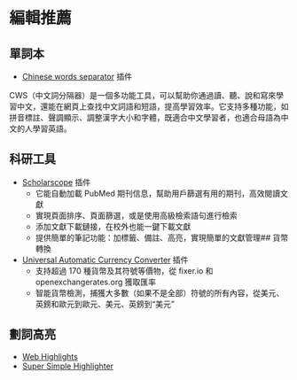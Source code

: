 # 編輯推薦

## 單詞本

- [Chinese words separator](https://chromewebstore.google.com/detail/chinese-words-separator-c/gacfacdpfimbkgcnlegknnmcccjgcbnp) 插件

CWS（中文詞分隔器）是一個多功能工具，可以幫助你通過讀、聽、說和寫來學習中文，還能在網頁上查找中文詞語和短語，提高學習效率。它支持多種功能，如拼音標註、聲調顯示、調整漢字大小和字體，既適合中文學習者，也適合母語為中文的人學習英語。

## 科研工具
- [Scholarscope](https://www.scholarscope.online/) 插件
    - 它能自動加載 PubMed 期刊信息，幫助用戶篩選有用的期刊，高效閱讀文獻
    - 實現頁面排序、頁面篩選，或是使用高級檢索語句進行檢索
    - 添加文獻下載鏈接，在校外也能一鍵下載文獻
    - 提供簡單的筆記功能：加標籤、備註、高亮，實現簡單的文獻管理## 貨幣轉換
- [Universal Automatic Currency Converter](https://chromewebstore.google.com/detail/hbjagjepkeogombomfeefdmjnclgojli?hl=zh-CN&utm_source=ext_sidebar) 插件
    - 支持超過 170 種貨幣及其符號等價物，從 fixer.io 和 openexchangerates.org 獲取匯率
    - 智能貨幣檢測，捕獲大多數（如果不是全部）符號的所有內容，從美元、英鎊和歐元到歐元、美元、英鎊到“美元”

## 劃詞高亮
- [Web Highlights](https://web-highlights.com/blog/welcome/)
- [Super Simple Highlighter](https://chromewebstore.google.com/detail/super-simple-highlighter/hhlhjgianpocpoppaiihmlpgcoehlhio)